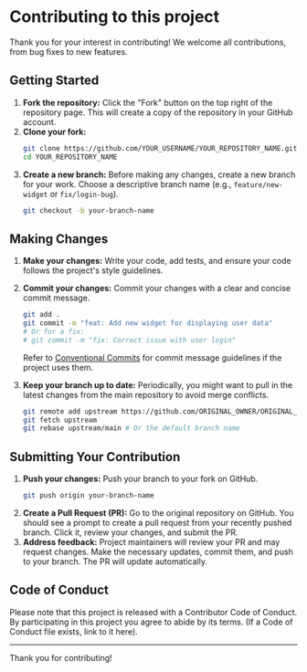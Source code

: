 # Contributing to this project

Thank you for your interest in contributing! We welcome all contributions, from bug fixes to new features.

## Getting Started

1.  **Fork the repository:** Click the "Fork" button on the top right of the repository page. This will create a copy of the repository in your GitHub account.
2.  **Clone your fork:**
    ```bash
    git clone https://github.com/YOUR_USERNAME/YOUR_REPOSITORY_NAME.git
    cd YOUR_REPOSITORY_NAME
    ```
3.  **Create a new branch:** Before making any changes, create a new branch for your work. Choose a descriptive branch name (e.g., `feature/new-widget` or `fix/login-bug`).
    ```bash
    git checkout -b your-branch-name
    ```

## Making Changes

1.  **Make your changes:** Write your code, add tests, and ensure your code follows the project's style guidelines.
2.  **Commit your changes:** Commit your changes with a clear and concise commit message.
    ```bash
    git add .
    git commit -m "feat: Add new widget for displaying user data"
    # Or for a fix:
    # git commit -m "fix: Correct issue with user login"
    ```
    Refer to [Conventional Commits](https://www.conventionalcommits.org/en/v1.0.0/) for commit message guidelines if the project uses them.

3.  **Keep your branch up to date:** Periodically, you might want to pull in the latest changes from the main repository to avoid merge conflicts.
    ```bash
    git remote add upstream https://github.com/ORIGINAL_OWNER/ORIGINAL_REPOSITORY_NAME.git # Do this once
    git fetch upstream
    git rebase upstream/main # Or the default branch name
    ```

## Submitting Your Contribution

1.  **Push your changes:** Push your branch to your fork on GitHub.
    ```bash
    git push origin your-branch-name
    ```
2.  **Create a Pull Request (PR):** Go to the original repository on GitHub. You should see a prompt to create a pull request from your recently pushed branch. Click it, review your changes, and submit the PR.
3.  **Address feedback:** Project maintainers will review your PR and may request changes. Make the necessary updates, commit them, and push to your branch. The PR will update automatically.

## Code of Conduct

Please note that this project is released with a Contributor Code of Conduct. By participating in this project you agree to abide by its terms. (If a Code of Conduct file exists, link to it here).

---

Thank you for contributing!

